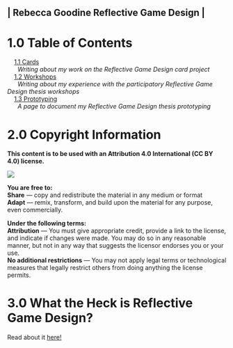 | Rebecca Goodine Reflective Game Design |
--- 

# 1.0 Table of Contents

&nbsp;&nbsp;&nbsp;&nbsp;[1.1 Cards](Cards.md)  
&nbsp;&nbsp;&nbsp;&nbsp;&nbsp;&nbsp;<i>Writing about my work on the Reflective Game Design card project</i>   
&nbsp;&nbsp;&nbsp;&nbsp;[1.2 Workshops](Workshops.md)  
 &nbsp;&nbsp;&nbsp;&nbsp;&nbsp;&nbsp;<i>Writing about my experience with the participatory Reflective Game Design thesis workshops</i>   
&nbsp;&nbsp;&nbsp;&nbsp;[1.3 Prototyping](Prototyping.md)  
 &nbsp;&nbsp;&nbsp;&nbsp;&nbsp;&nbsp;<i>A page to document my Reflective Game Design thesis prototyping</i>   

# 2.0 Copyright Information

<b>This content is to be used with an Attribution 4.0 International (CC BY 4.0) license. </b>

![](https://i.creativecommons.org/l/by/4.0/88x31.png)

<b> You are free to: </b>   
<b>Share</b> — copy and redistribute the material in any medium or format  
<b>Adapt</b> — remix, transform, and build upon the material for any purpose, even commercially.  

<b>Under the following terms:</b>  
<b>Attribution</b> — You must give appropriate credit, provide a link to the license, and indicate if changes were made. You may do so in any reasonable manner, but not in any way that suggests the licensor endorses you or your use.  
<b>No additional restrictions</b> — You may not apply legal terms or technological measures that legally restrict others from doing anything the license permits.  

# 3.0 What the Heck is Reflective Game Design?
Read about it [here!](https://link.springer.com/chapter/10.1007/978-981-10-1891-6_1)
